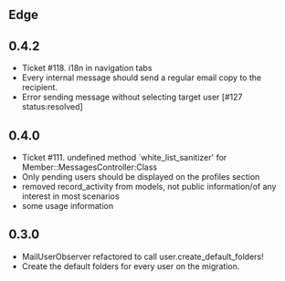 Edge
----

0.4.2
----
* Ticket #118. i18n in navigation tabs
* Every internal message should send a regular email copy to the recipient.
* Error sending message without selecting target user [#127 status:resolved]

0.4.0
----
* Ticket #111. undefined method `white_list_sanitizer' for Member::MessagesController:Class
* Only pending users should be displayed on the profiles section
* removed record_activity from models, not public information/of any interest in most scenarios
* some usage information

0.3.0
----
* MailUserObserver refactored to call user.create_default_folders!
* Create the default folders for every user on the migration.
